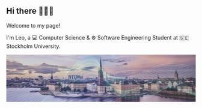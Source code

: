 ## Hi there 👋👨‍🚀

Welcome to my page!

I'm Leo, a 💻 Computer Science & ⚙️ Software Engineering Student at 🇸🇪 Stockholm University.

 
![Use Case Diagram](./7F709B11-E77C-476B-9A61-CB22C92B25C9_4_5005_c.jpeg)

<!--
**leogast/leogast** is a ✨ _special_ ✨ repository because its `README.md` (this file) appears on your GitHub profile.

Here are some ideas to get you started:

- 🔭 I’m currently working on ...
- 🌱 I’m currently learning ...
- 👯 I’m looking to collaborate on ...
- 🤔 I’m looking for help with ...
- 💬 Ask me about ...
- 📫 How to reach me: ...
- 😄 Pronouns: ...
- ⚡ Fun fact: ...
-->
